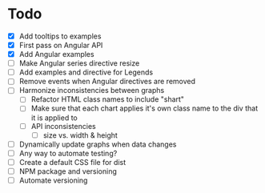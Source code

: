 # Todo

- [x] Add tooltips to examples
- [x] First pass on Angular API
- [x] Add Angular examples
- [ ] Make Angular series directive resize
- [ ] Add examples and directive for Legends
- [ ] Remove events when Angular directives are removed
- [ ] Harmonize inconsistencies between graphs
  - [ ] Refactor HTML class names to include "shart"
  - [ ] Make sure that each chart applies it's own class name to the div that it is applied to
  - [ ] API inconsistencies
    - [ ] size vs. width & height
- [ ] Dynamically update graphs when data changes
- [ ] Any way to automate testing?
- [ ] Create a default CSS file for dist
- [ ] NPM package and versioning
- [ ] Automate versioning
